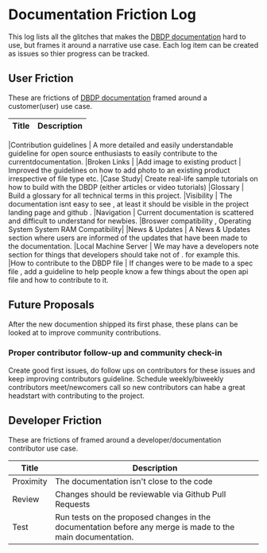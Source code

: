 # Documentation Friction Log

This log lists all the glitches that makes the [DBDP documentation](https://github.com/DigitalBiomarkerDiscoveryPipeline/Digital_Health_Data_Repository) hard to use, but frames it around a narrative  use case. Each log item can be created as issues so thier progress can be tracked.

## User Friction

These are frictions of [DBDP documentation](https://github.com/DigitalBiomarkerDiscoveryPipeline/Digital_Health_Data_Repository)  framed around a customer(user) use case.

Title    |          Description
 ------------------------| ---------


 |Contribution guidelines | A more detailed and easily understandable guideline for open source enthusiasts to easily contribute to the currentdocumentation.
 |Broken Links | 
 |Add image to existing product | Improved the guidelines on how to add photo to an existing product irrespective of file type etc.
 |Case Study| Create real-life sample tutorials on how to build with the DBDP (either articles or video tutorials)
 |Glossary | Build a glossary for all technical terms in this project.
 |Visibility | The documentation isnt easy to see , at least it should be visible in the project landing page and github .
 |Navigation | Current documentation is scattered  and difficult to understand for newbies.
 |Broswer compatibility , Operating System System RAM Compatibility| 
 |News & Updates | A News & Updates section where users are informed of the updates that have been made to the documentation.
 |Local Machine Server |  We may have a developers note section for things that developers should take not of . for example this.
 |How to contribute to the DBDP file | If changes were to be made to a spec file , add a guideline to help people know a few things about the open api     file and how to contribute to it.

## Future Proposals

After the new documention shipped its first phase, these plans can be looked at to improve community contributions.

### Proper contributor follow-up and community check-in

Create good first issues, do follow ups on contributors for these issues and keep improving contributors guideline. Schedule weekly/biweekly contributors meet/newcomers call so new contributors can habe a great headstart with contributing to the project.

## Developer Friction

These are frictions of framed around a developer/documentation contributor use case.

Title    |          Description
 ------------------------| ----------
 |Proximity | The documentation isn't close to the code
 |Review    | Changes should be reviewable via Github Pull Requests
 |Test      | Run tests on the proposed changes in the documentation before any merge is made to the main documentation.


 
